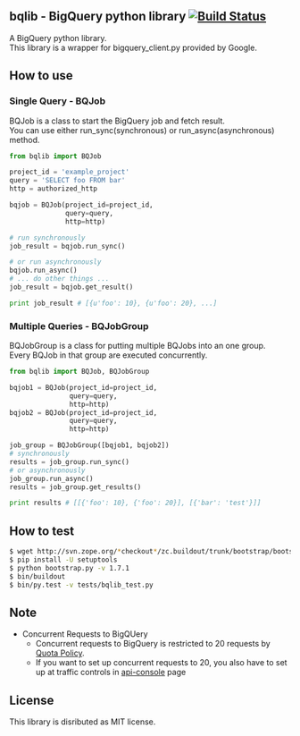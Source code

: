 bqlib - BigQuery python library [![Build Status](https://travis-ci.org/addsict/bqlib.png)](https://travis-ci.org/addsict/bqlib)
------------------------------------------------
A BigQuery python library.  
This library is a wrapper for bigquery_client.py provided by Google.

How to use
------------

### Single Query - BQJob
BQJob is a class to start the BigQuery job and fetch result.  
You can use either run\_sync(synchronous) or run\_async(asynchronous) method.

```python
from bqlib import BQJob

project_id = 'example_project'
query = 'SELECT foo FROM bar'
http = authorized_http

bqjob = BQJob(project_id=project_id, 
              query=query, 
              http=http)

# run synchronously
job_result = bqjob.run_sync()

# or run asynchronously
bqjob.run_async()
# ... do other things ...
job_result = bqjob.get_result()

print job_result # [{u'foo': 10}, {u'foo': 20}, ...]
```

### Multiple Queries - BQJobGroup
BQJobGroup is a class for putting multiple BQJobs into an one group.  
Every BQJob in that group are executed concurrently.

```python
from bqlib import BQJob, BQJobGroup

bqjob1 = BQJob(project_id=project_id, 
               query=query, 
               http=http)
bqjob2 = BQJob(project_id=project_id, 
               query=query, 
               http=http)

job_group = BQJobGroup([bqjob1, bqjob2])
# synchronously
results = job_group.run_sync()
# or asynchronously
job_group.run_async()
results = job_group.get_results()

print results # [[{'foo': 10}, {'foo': 20}], [{'bar': 'test'}]]
```

How to test
----------
```sh
$ wget http://svn.zope.org/*checkout*/zc.buildout/trunk/bootstrap/bootstrap.py
$ pip install -U setuptools
$ python bootstrap.py -v 1.7.1
$ bin/buildout
$ bin/py.test -v tests/bqlib_test.py
```

Note
-----
- Concurrent Requests to BigQUery
    - Concurrent requests to BigQuery is restricted to 20 requests by [Quota Policy](https://developers.google.com/bigquery/docs/quota-policy).
    - If you want to set up concurrent requests to 20, you also have to set up at traffic controls in [api-console](https://code.google.com/apis/console/) page

License
-----------
This library is disributed as MIT license.

